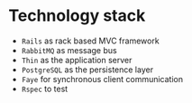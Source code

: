 # Technology stack

* `Rails` as rack based MVC framework
* `RabbitMQ` as message bus
* `Thin` as the application server
* `PostgreSQL` as the persistence layer
* `Faye` for synchronous client communication
* `Rspec` to test
